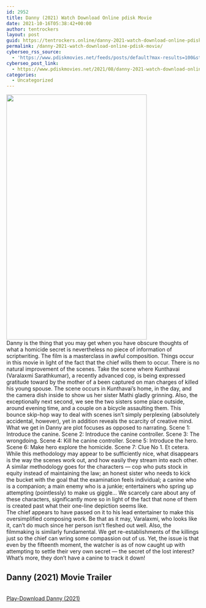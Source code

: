 ```yaml
---
id: 2952
title: Danny (2021) Watch Download Online pdisk Movie
date: 2021-10-16T05:38:42+00:00
author: tentrockers
layout: post
guid: https://tentrockers.online/danny-2021-watch-download-online-pdisk-movie/
permalink: /danny-2021-watch-download-online-pdisk-movie/
cyberseo_rss_source:
  - 'https://www.pdiskmovies.net/feeds/posts/default?max-results=100&start-index=701'
cyberseo_post_link:
  - https://www.pdiskmovies.net/2021/08/danny-2021-watch-download-online-pdisk.html
categories:
  - Uncategorized
---
```

<div class="separator">
  <a href="https://1.bp.blogspot.com/-724qS0dFlhM/YSnT3CPjElI/AAAAAAAAAdI/rPQWQhAQg4oQzpWLZXlV6u9RtD-TJbaawCLcBGAsYHQ/s875/Danny%2B%25282021%2529%2BWatch%2BDownload%2BOnline%2Bpdisk%2BMovie.jpg" imageanchor="1"><img loading="lazy" border="0" data-original-height="875" data-original-width="500" height="640" src="https://1.bp.blogspot.com/-724qS0dFlhM/YSnT3CPjElI/AAAAAAAAAdI/rPQWQhAQg4oQzpWLZXlV6u9RtD-TJbaawCLcBGAsYHQ/w366-h640/Danny%2B%25282021%2529%2BWatch%2BDownload%2BOnline%2Bpdisk%2BMovie.jpg" width="366" /></a>
</div>



<div>
  <div>
    <span>Danny is the thing that you may get when you have obscure thoughts of what a homicide secret is nevertheless no piece of information of scriptwriting. The film is a masterclass in awful composition. Things occur in this movie in light of the fact that the chief wills them to occur. There is no natural improvement of the scenes. Take the scene where Kunthavai (Varalaxmi Sarathkumar), a recently advanced cop, is being expressed gratitude toward by the mother of a been captured on man charges of killed his young spouse. The scene occurs in Kunthavai&#8217;s home, in the day, and the camera dish inside to show us her sister Mathi gladly grinning. Also, the exceptionally next second, we see the two sisters some place outside, around evening time, and a couple on a bicycle assaulting them. This bounce skip-hop way to deal with scenes isn&#8217;t simply perplexing (absolutely accidental, however), yet in addition reveals the scarcity of creative mind.&nbsp;</span>
  </div>
  
  <div>
    <span>What we get in Danny are plot focuses as opposed to narrating. Scene 1: Introduce the canine. Scene 2: Introduce the canine controller. Scene 3: The wrongdoing. Scene 4: Kill he canine controller. Scene 5: Introduce the hero. Scene 6: Make hero explore the homicide. Scene 7: Clue No 1. Et cetera. While this methodology may appear to be sufficiently nice, what disappears is the way the scenes work out, and how easily they stream into each other. A similar methodology goes for the characters — cop who puts stock in equity instead of maintaining the law; an honest sister who needs to kick the bucket with the goal that the examination feels individual; a canine who is a companion; a main enemy who is a junkie; entertainers who spring up attempting (pointlessly) to make us giggle… We scarcely care about any of these characters, significantly more so in light of the fact that none of them is created past what their one-line depiction seems like.&nbsp;</span>
  </div>
  
  <div>
    <span>The chief appears to have passed on it to his lead entertainer to make this oversimplified composing work. Be that as it may, Varalaxmi, who looks like it, can&#8217;t do much since her person isn&#8217;t fleshed out well. Also, the filmmaking is similarly fundamental. We get re-establishments of the killings just so the chief can wring some compassion out of us. Yet, the issue is that even by the fifteenth moment, the watcher is as of now caught up with attempting to settle their very own secret — the secret of the lost interest? What&#8217;s more, they don&#8217;t have a canine to track it down!</span>
  </div>
</div>

<div>
  <h2>
    <span>Danny (2021)&nbsp;Movie Trailer</span>
  </h2>
</div>

  
<a href="https://kofilink.com/1/bnYyaXhwMDAyMXVl?dn=1" onclick="window.open('https://kofilink.com/1/bnYyaXhwMDAyMXVl?dn=1','popup','width=600,height=600'); return false;" target="popup" rel="noopener"><br /> Play-Download Danny (2021)<br /> </a>